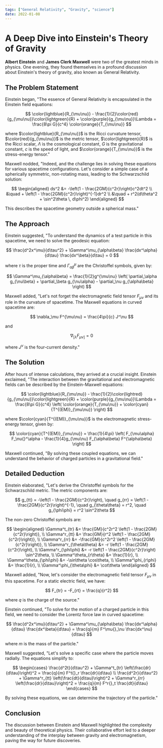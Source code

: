 ```yaml
---
tags: ["General Relativity", "Gravity", "science"]
date: 2022-01-08
---
```


# A Deep Dive into Einstein's Theory of Gravity

**Albert Einstein** and **James Clerk Maxwell** were two of the greatest minds in physics. One evening, they found themselves in a profound discussion about Einstein's theory of gravity, also known as General Relativity.

## The Problem Statement

Einstein began, "The essence of General Relativity is encapsulated in the Einstein field equations:

$$
\color{lightblue}{R_{\mu\nu}} - \frac{1}{2}\color{red}{g_{\mu\nu}}\color{lightgreen}{R} + \color{purple}{g_{\mu\nu}}\Lambda = \frac{8\pi G}{c^4} \color{orange}{T_{\mu\nu}}
$$

where $\color{lightblue}{R_{\mu\nu}}$ is the Ricci curvature tensor, $\color{red}{g_{\mu\nu}}$ is the metric tensor, $\color{lightgreen}{R}$ is the Ricci scalar, $\Lambda$ is the cosmological constant, $G$ is the gravitational constant, $c$ is the speed of light, and $\color{orange}{T_{\mu\nu}}$ is the stress-energy tensor."

Maxwell nodded, "Indeed, and the challenge lies in solving these equations for various spacetime configurations. Let's consider a simple case of a spherically symmetric, non-rotating mass, leading to the Schwarzschild solution:

$$
\begin{aligned}
ds^2 &= -\left(1 - \frac{2GM}{c^2r}\right)c^2dt^2 \\
&\quad + \left(1 - \frac{2GM}{c^2r}\right)^{-1}dr^2 \\
&\quad + r^2(d\theta^2 + \sin^2\theta \, d\phi^2)
\end{aligned}
$$

This describes the spacetime geometry outside a spherical mass."

## The Approach

Einstein suggested, "To understand the dynamics of a test particle in this spacetime, we need to solve the geodesic equation:

$$
\frac{d^2x^\mu}{d\tau^2} + \Gamma^\mu_{\alpha\beta} \frac{dx^\alpha}{d\tau} \frac{dx^\beta}{d\tau} = 0
$$

where $\tau$ is the proper time and $\Gamma^\mu_{\alpha\beta}$ are the Christoffel symbols, given by:

$$
\Gamma^\mu_{\alpha\beta} = \frac{1}{2}g^{\mu\nu} \left( \partial_\alpha g_{\nu\beta} + \partial_\beta g_{\nu\alpha} - \partial_\nu g_{\alpha\beta} \right)
$$

Maxwell added, "Let's not forget the electromagnetic field tensor $F_{\mu\nu}$ and its role in the curvature of spacetime. The Maxwell equations in curved spacetime are:

$$
\nabla_\mu F^{\mu\nu} = \frac{4\pi}{c} J^\nu
$$

and

$$
\nabla_{[\lambda} F_{\mu\nu]} = 0
$$

where $J^\nu$ is the four-current density."

## The Solution

After hours of intense calculations, they arrived at a crucial insight. Einstein exclaimed, "The interaction between the gravitational and electromagnetic fields can be described by the Einstein-Maxwell equations:

$$
\color{lightblue}{R_{\mu\nu}} - \frac{1}{2}\color{lightred}{g_{\mu\nu}}\color{lightgreen}{R} + \color{purple}{g_{\mu\nu}}\Lambda = \frac{8\pi G}{c^4} \left( \color{orange}{T_{\mu\nu}} + \color{cyan}{T^{(EM)}_{\mu\nu}} \right)
$$

where $\color{cyan}{T^{(EM)}_{\mu\nu}}$ is the electromagnetic stress-energy tensor, given by:

$$
\color{cyan}{T^{(EM)}_{\mu\nu}} = \frac{1}{4\pi} \left( F_{\mu\alpha} F_\nu{}^\alpha - \frac{1}{4}g_{\mu\nu} F_{\alpha\beta} F^{\alpha\beta} \right)
$$

Maxwell continued, "By solving these coupled equations, we can understand the behavior of charged particles in a gravitational field."

## Detailed Deduction

Einstein elaborated, "Let's derive the Christoffel symbols for the Schwarzschild metric. The metric components are:

$$
g_{tt} = -\left(1 - \frac{2GM}{c^2r}\right), \quad g_{rr} = \left(1 - \frac{2GM}{c^2r}\right)^{-1}, \quad g_{\theta\theta} = r^2, \quad g_{\phi\phi} = r^2 \sin^2\theta
$$

The non-zero Christoffel symbols are:

$$
\begin{aligned}
\Gamma^t_{tr} &= \frac{GM}{c^2r^2 \left(1 - \frac{2GM}{c^2r}\right)}, \\
\Gamma^r_{tt} &= \frac{GM}{r^2 \left(1 - \frac{2GM}{c^2r}\right)}, \\
\Gamma^r_{rr} &= -\frac{GM}{c^2r^2 \left(1 - \frac{2GM}{c^2r}\right)}, \\
\Gamma^r_{\theta\theta} &= -r \left(1 - \frac{2GM}{c^2r}\right), \\
\Gamma^r_{\phi\phi} &= -r \left(1 - \frac{2GM}{c^2r}\right) \sin^2\theta, \\
\Gamma^\theta_{r\theta} &= \frac{1}{r}, \\
\Gamma^\theta_{\phi\phi} &= -\sin\theta \cos\theta, \\
\Gamma^\phi_{r\phi} &= \frac{1}{r}, \\
\Gamma^\phi_{\theta\phi} &= \cot\theta
\end{aligned}
$$

Maxwell added, "Now, let's consider the electromagnetic field tensor $F_{\mu\nu}$ in this spacetime. For a static electric field, we have:

$$
F_{tr} = -F_{rt} = \frac{q}{r^2}
$$

where $q$ is the charge of the source."

Einstein continued, "To solve for the motion of a charged particle in this field, we need to consider the Lorentz force law in curved spacetime:

$$
\frac{d^2x^\mu}{d\tau^2} + \Gamma^\mu_{\alpha\beta} \frac{dx^\alpha}{d\tau} \frac{dx^\beta}{d\tau} = \frac{q}{m} F^\mu{}_\nu \frac{dx^\nu}{d\tau}
$$

where $m$ is the mass of the particle."

Maxwell suggested, "Let's solve a specific case where the particle moves radially. The equations simplify to:

$$
\begin{cases}
\frac{d^2t}{d\tau^2} + \Gamma^t_{tr} \left(\frac{dr}{d\tau}\right)^2 = \frac{q}{m} F^t{}_r \frac{dr}{d\tau} \\
\frac{d^2r}{d\tau^2} + \Gamma^r_{tt} \left(\frac{dt}{d\tau}\right)^2 + \Gamma^r_{rr} \left(\frac{dr}{d\tau}\right)^2 = \frac{q}{m} F^r{}_t \frac{dt}{d\tau}
\end{cases}
$$

By solving these equations, we can determine the trajectory of the particle."

## Conclusion

The discussion between Einstein and Maxwell highlighted the complexity and beauty of theoretical physics. Their collaborative effort led to a deeper understanding of the interplay between gravity and electromagnetism, paving the way for future discoveries.
